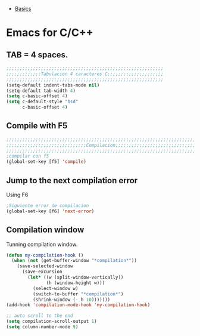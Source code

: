 <!-- TITLE: Emacs -->


* [Basics](/emacs/basics)

# Emacs for C/C++
## TAB = 4 spaces.

```lisp
;;;;;;;;;;;;;;;;;;;;;;;;;;;;;;;;;;;;;;;;;;;;;;;;;;;;;;;;;;;
;;;;;;;;;;;;;Tabulacion 4 caracteres C;;;;;;;;;;;;;;;;;;;;;
;;;;;;;;;;;;;;;;;;;;;;;;;;;;;;;;;;;;;;;;;;;;;;;;;;;;;;;;;;;
(setq-default indent-tabs-mode nil)
(setq-default tab-width 4)
(setq c-basic-offset 4)
(setq c-default-style "bsd"
      c-basic-offset 4)

```

## Compile with F5


```lisp
;;;;;;;;;;;;;;;;;;;;;;;;;;;;;;;;;;;;;;;;;;;;;;;;;;;;;;;;;;;;;;;;;;;;;;;;;;;;;;;;
;;;;;;;;;;;;;;;;;;;;;;;;;;;;;;Compilacion;;;;;;;;;;;;;;;;;;;;;;;;;;;;;;;;;;;;;;;
;;;;;;;;;;;;;;;;;;;;;;;;;;;;;;;;;;;;;;;;;;;;;;;;;;;;;;;;;;;;;;;;;;;;;;;;;;;;;;;;
;compilar con f5
(global-set-key [f5] 'compile)
```

## Jump to the next compilation error

Using F6

```lisp
;Siguiente error de compilacion
(global-set-key [f6] 'next-error)
```

## Compilation window

Tunning compilation window.

```lisp
(defun my-compilation-hook ()
  (when (not (get-buffer-window "*compilation*"))
    (save-selected-window
      (save-excursion
        (let* ((w (split-window-vertically))
               (h (window-height w)))
          (select-window w)
          (switch-to-buffer "*compilation*")
          (shrink-window (- h 10)))))))
(add-hook 'compilation-mode-hook 'my-compilation-hook)

;; auto scroll to the end 
(setq compilation-scroll-output 1)
(setq column-number-mode t)
```





